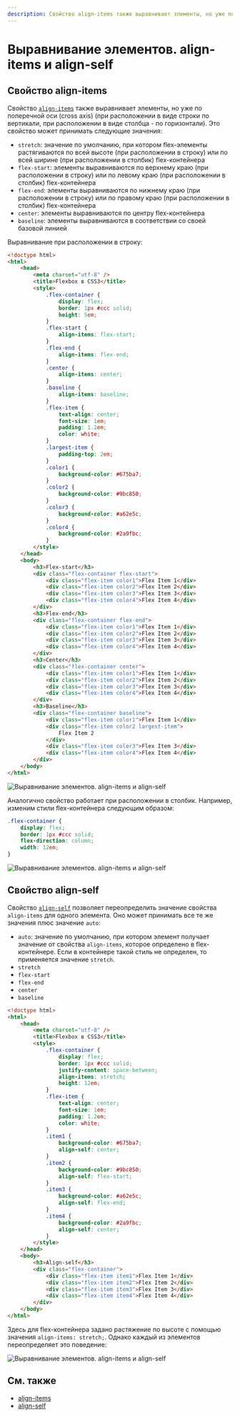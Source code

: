 ```yaml
---
description: Свойство align-items также выравнивает элементы, но уже по поперечной оси
---
```


# Выравнивание элементов. align-items и align-self

## Свойство align-items

Свойство [`align-items`](../../css/align-items.md) также выравнивает элементы, но уже по поперечной оси (cross axis) (при расположении в виде строки по вертикали, при расположении в виде столбца - по горизонтали). Это свойство может принимать следующие значения:

-   `stretch`: значение по умолчанию, при котором flex-элементы растягиваются по всей высоте (при расположении в строку) или по всей ширине (при расположении в столбик) flex-контейнера
-   `flex-start`: элементы выравниваются по верхнему краю (при расположении в строку) или по левому краю (при расположении в столбик) flex-контейнера
-   `flex-end`: элементы выравниваются по нижнему краю (при расположении в строку) или по правому краю (при расположении в столбик) flex-контейнера
-   `center`: элементы выравниваются по центру flex-контейнера
-   `baseline`: элементы выравниваются в соответствии со своей базовой линией

Выравнивание при расположении в строку:

```html
<!doctype html>
<html>
    <head>
        <meta charset="utf-8" />
        <title>Flexbox в CSS3</title>
        <style>
            .flex-container {
                display: flex;
                border: 1px #ccc solid;
                height: 5em;
            }
            .flex-start {
                align-items: flex-start;
            }
            .flex-end {
                align-items: flex-end;
            }
            .center {
                align-items: center;
            }
            .baseline {
                align-items: baseline;
            }
            .flex-item {
                text-align: center;
                font-size: 1em;
                padding: 1.2em;
                color: white;
            }
            .largest-item {
                padding-top: 2em;
            }
            .color1 {
                background-color: #675ba7;
            }
            .color2 {
                background-color: #9bc850;
            }
            .color3 {
                background-color: #a62e5c;
            }
            .color4 {
                background-color: #2a9fbc;
            }
        </style>
    </head>
    <body>
        <h3>Flex-start</h3>
        <div class="flex-container flex-start">
            <div class="flex-item color1">Flex Item 1</div>
            <div class="flex-item color2">Flex Item 2</div>
            <div class="flex-item color3">Flex Item 3</div>
            <div class="flex-item color4">Flex Item 4</div>
        </div>
        <h3>Flex-end</h3>
        <div class="flex-container flex-end">
            <div class="flex-item color1">Flex Item 1</div>
            <div class="flex-item color2">Flex Item 2</div>
            <div class="flex-item color3">Flex Item 3</div>
            <div class="flex-item color4">Flex Item 4</div>
        </div>
        <h3>Center</h3>
        <div class="flex-container center">
            <div class="flex-item color1">Flex Item 1</div>
            <div class="flex-item color2">Flex Item 2</div>
            <div class="flex-item color3">Flex Item 3</div>
            <div class="flex-item color4">Flex Item 4</div>
        </div>
        <h3>Baseline</h3>
        <div class="flex-container baseline">
            <div class="flex-item color1">Flex Item 1</div>
            <div class="flex-item color2 largest-item">
                Flex Item 2
            </div>
            <div class="flex-item color3">Flex Item 3</div>
            <div class="flex-item color4">Flex Item 4</div>
        </div>
    </body>
</html>
```

![Выравнивание элементов. align-items и align-self](flex-6-1.png)

Аналогично свойство работает при расположении в столбик. Например, изменим стили flex-контейнера следующим образом:

```css
.flex-container {
    display: flex;
    border: 1px #ccc solid;
    flex-direction: column;
    width: 12em;
}
```

![Выравнивание элементов. align-items и align-self](flex-6-2.png)

## Свойство align-self

Свойство [`align-self`](../../css/align-self.md) позволяет переопределить значение свойства `align-items` для одного элемента. Оно может принимать все те же значения плюс значение `auto`:

-   `auto`: значение по умолчанию, при котором элемент получает значение от свойства `align-items`, которое определено в flex-контейнере. Если в контейнере такой стиль не определен, то применяется значение `stretch`.
-   `stretch`
-   `flex-start`
-   `flex-end`
-   `center`
-   `baseline`

```html
<!doctype html>
<html>
    <head>
        <meta charset="utf-8" />
        <title>Flexbox в CSS3</title>
        <style>
            .flex-container {
                display: flex;
                border: 1px #ccc solid;
                justify-content: space-between;
                align-items: stretch;
                height: 12em;
            }
            .flex-item {
                text-align: center;
                font-size: 1em;
                padding: 1.2em;
                color: white;
            }
            .item1 {
                background-color: #675ba7;
                align-self: center;
            }
            .item2 {
                background-color: #9bc850;
                align-self: flex-start;
            }
            .item3 {
                background-color: #a62e5c;
                align-self: flex-end;
            }
            .item4 {
                background-color: #2a9fbc;
                align-self: center;
            }
        </style>
    </head>
    <body>
        <h3>Align-self</h3>
        <div class="flex-container">
            <div class="flex-item item1">Flex Item 1</div>
            <div class="flex-item item2">Flex Item 2</div>
            <div class="flex-item item3">Flex Item 3</div>
            <div class="flex-item item4">Flex Item 4</div>
        </div>
    </body>
</html>
```

Здесь для flex-контейнера задано растяжение по высоте с помощью значения `align-items: stretch;`. Однако каждый из элементов переопределяет это поведение:

![Выравнивание элементов. align-items и align-self](flex-6-3.png)

## См. также

-   [align-items](../../css/align-items.md)
-   [align-self](../../css/align-self.md)
